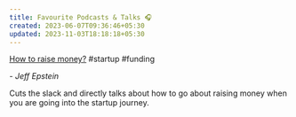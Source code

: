 ```yaml
---
title: Favourite Podcasts & Talks 🎧
created: 2023-06-07T09:36:46+05:30
updated: 2023-11-03T18:18:18+05:30
---
```


[How to raise money?](https://www.youtube.com/watch?v=EoquIYtjM7w) #startup #funding

*- Jeff Epstein*

Cuts the slack and directly talks about how to go about raising money when you are going into the startup journey. 

